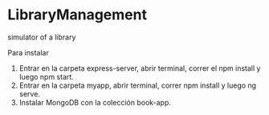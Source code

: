 # LibraryManagement
simulator of a library

Para instalar

1) Entrar en la carpeta express-server, abrir terminal, correr el npm install y luego npm start.
2) Entrar en la carpeta myapp, abrir terminal, correr npm install y luego ng serve.
3) Instalar MongoDB con la colección book-app.

